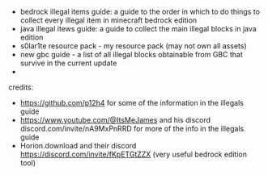 - bedrock illegal items guide: a guide to the order in which to do things to collect every illegal item in minecraft bedrock edition
- java illegal itews guide: a guide to collect the main illegal blocks in java edition
- s0lar1te resource pack - my resource pack (may not own all assets)
- new gbc guide - a list of all illegal blocks obtainable from GBC that survive in the current update
- 

credits:
- https://github.com/p12h4 for some of the information in the illegals guide
- https://www.youtube.com/@ItsMeJames and his discord discord.com/invite/nA9MxPnRRD for more of the info in the illegals guide
- Horion.download and their discord https://discord.com/invite/fKpETGtZZX (very useful bedrock edition tool)
